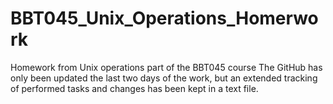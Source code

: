 # BBT045_Unix_Operations_Homerwork
Homework from Unix operations part of the BBT045 course
The GitHub has only been updated the last two days of the work, but an extended tracking of performed tasks and changes has been kept in a text file. 
